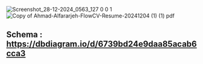 
![Screenshot_28-12-2024_0563_127 0 0 1](https://github.com/user-attachments/assets/f064b732-5eb6-4ba3-b406-fbd0835a1447)
![Copy of Ahmad-Alfararjeh-FlowCV-Resume-20241204 (1) (1) pdf](https://github.com/user-attachments/assets/1a10ac9a-2701-48bf-9563-4f2e37eb3926)


## Schema : https://dbdiagram.io/d/6739bd24e9daa85acab6cca3
